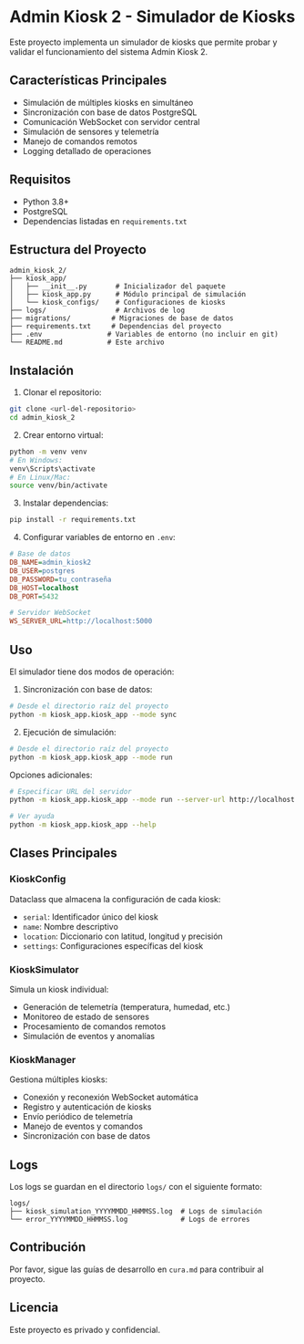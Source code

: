 # Admin Kiosk 2 - Simulador de Kiosks

Este proyecto implementa un simulador de kiosks que permite probar y validar el funcionamiento del sistema Admin Kiosk 2.

## Características Principales

- Simulación de múltiples kiosks en simultáneo
- Sincronización con base de datos PostgreSQL
- Comunicación WebSocket con servidor central
- Simulación de sensores y telemetría
- Manejo de comandos remotos
- Logging detallado de operaciones

## Requisitos

- Python 3.8+
- PostgreSQL
- Dependencias listadas en `requirements.txt`

## Estructura del Proyecto

```
admin_kiosk_2/
├── kiosk_app/
│   ├── __init__.py       # Inicializador del paquete
│   ├── kiosk_app.py      # Módulo principal de simulación
│   └── kiosk_configs/    # Configuraciones de kiosks
├── logs/                 # Archivos de log
├── migrations/          # Migraciones de base de datos
├── requirements.txt     # Dependencias del proyecto
├── .env                # Variables de entorno (no incluir en git)
└── README.md           # Este archivo
```

## Instalación

1. Clonar el repositorio:
```bash
git clone <url-del-repositorio>
cd admin_kiosk_2
```

2. Crear entorno virtual:
```bash
python -m venv venv
# En Windows:
venv\Scripts\activate
# En Linux/Mac:
source venv/bin/activate
```

3. Instalar dependencias:
```bash
pip install -r requirements.txt
```

4. Configurar variables de entorno en `.env`:
```ini
# Base de datos
DB_NAME=admin_kiosk2
DB_USER=postgres
DB_PASSWORD=tu_contraseña
DB_HOST=localhost
DB_PORT=5432

# Servidor WebSocket
WS_SERVER_URL=http://localhost:5000
```

## Uso

El simulador tiene dos modos de operación:

1. Sincronización con base de datos:
```bash
# Desde el directorio raíz del proyecto
python -m kiosk_app.kiosk_app --mode sync
```

2. Ejecución de simulación:
```bash
# Desde el directorio raíz del proyecto
python -m kiosk_app.kiosk_app --mode run
```

Opciones adicionales:
```bash
# Especificar URL del servidor
python -m kiosk_app.kiosk_app --mode run --server-url http://localhost:5000

# Ver ayuda
python -m kiosk_app.kiosk_app --help
```

## Clases Principales

### KioskConfig
Dataclass que almacena la configuración de cada kiosk:
- `serial`: Identificador único del kiosk
- `name`: Nombre descriptivo
- `location`: Diccionario con latitud, longitud y precisión
- `settings`: Configuraciones específicas del kiosk

### KioskSimulator
Simula un kiosk individual:
- Generación de telemetría (temperatura, humedad, etc.)
- Monitoreo de estado de sensores
- Procesamiento de comandos remotos
- Simulación de eventos y anomalías

### KioskManager
Gestiona múltiples kiosks:
- Conexión y reconexión WebSocket automática
- Registro y autenticación de kiosks
- Envío periódico de telemetría
- Manejo de eventos y comandos
- Sincronización con base de datos

## Logs

Los logs se guardan en el directorio `logs/` con el siguiente formato:
```
logs/
├── kiosk_simulation_YYYYMMDD_HHMMSS.log  # Logs de simulación
└── error_YYYYMMDD_HHMMSS.log             # Logs de errores
```

## Contribución

Por favor, sigue las guías de desarrollo en `cura.md` para contribuir al proyecto.

## Licencia

Este proyecto es privado y confidencial. 